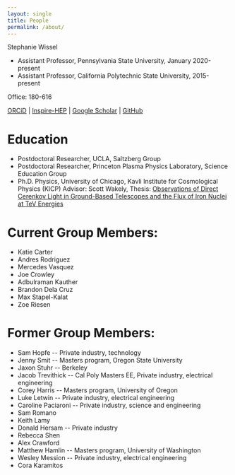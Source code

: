 ```yaml
---
layout: single
title: People
permalink: /about/
---
```


Stephanie Wissel
* Assistant Professor, Pennsylvania State University, January 2020-present
* Assistant Professor, California Polytechnic State University, 2015-present

Office: 180-616

[ORCiD](https://orcid.org/0000-0003-0569-6978) |
[Inspire-HEP](https://labs.inspirehep.net/authors/1050673) |
[Google Scholar](https://scholar.google.com/citations?user=RZAmpswAAAAJ&hl=en) | 
[GitHub](https://github.com/swissel)


Education
=========
+ Postdoctoral Researcher, UCLA, Saltzberg Group
+ Postdoctoral Researcher, Princeton Plasma Physics Laboratory, Science Education Group
+ Ph.D. Physics, University of Chicago, Kavli Institute for Cosmological Physics (KICP) Advisor: Scott Wakely, Thesis: [Observations of Direct Cerenkov Light in Ground-Based Telescopes and the Flux of Iron Nuclei at TeV Energies](https://search.proquest.com/docview/610057950)

Current Group Members:
=====================
+ Katie Carter
+ Andres Rodriguez
+ Mercedes Vasquez
+ Joe Crowley
+ Adbulraman Kauther
+ Brandon Dela Cruz
+ Max Stapel-Kalat
+ Zoe Riesen

Former Group Members:
====================
+ Sam Hopfe -- Private industry, technology
+ Jenny Smit -- Masters program, Oregon State University
+ Jaxon Stuhr -- Berkeley
+ Jacob Trevithick -- Cal Poly Masters EE, Private industry, electrical engineering
+ Corey Harris -- Masters program, University of Oregon
+ Luke Letwin -- Private industry, electrical engineering
+ Caroline Paciaroni -- Private industry, science and engineering
+ Sam Romano
+ Keith Lamy
+ Donald Hersam -- Private industry
+ Rebecca Shen
+ Alex Crawford
+ Matthew Hamlin -- Masters program, University of Washington
+ Wesley Mession -- Private industry, electrical engineering
+ Cora Karamitos

